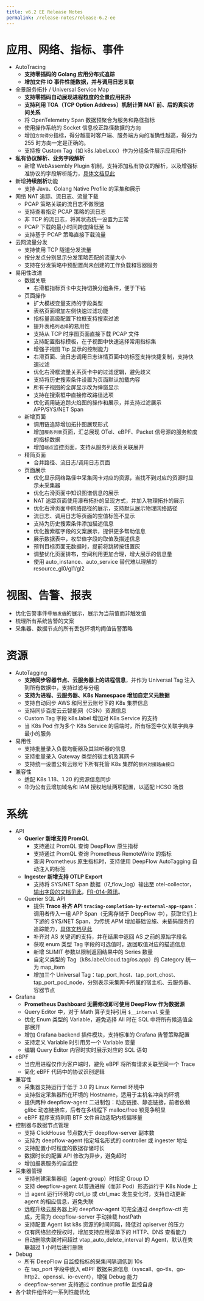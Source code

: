 ```yaml
---
title: v6.2 EE Release Notes
permalink: /release-notes/release-6.2-ee
---
```


# 应用、网络、指标、事件

- AutoTracing
  - **支持零插码的 Golang 应用分布式追踪**
  - **增加文件 IO 事件性能数据，并与调用日志关联**
- 全景服务拓扑 / Universal Service Map
  - **支持零插码自动展现进程粒度的全景应用拓扑**
  - **支持利用 TOA（TCP Option Address）机制计算 NAT 前、后的真实访问关系**
  - 将 OpenTelemetry Span 数据预聚合为服务和路径指标
  - 使用操作系统的 Socket 信息校正路径数据的方向
  - 增加`方向得分`指标，得分越高时客户端、服务端方向的准确性越高，得分为 255 时方向一定是正确的。
  - 支持按 Custom Tag（如 k8s.label.xxx）作为分组条件展示应用拓扑
- **私有协议解析、业务字段解析**
  - 新增 WebAssembly Plugin 机制，支持添加私有协议的解析，以及增强标准协议的字段解析能力，[具体文档见此](../integration/process/wasm/)
- 新增**持续剖析**功能
  - 支持 Java、Golang Native Profile 的采集和展示
- 网络 NAT 追踪、流日志、流量下载
  - PCAP 策略关联的流日志不做限速
  - 支持查看指定 PCAP 策略的流日志
  - 非 TCP 的流日志，将其状态统一设置为正常
  - PCAP 下载的最小时间跨度降低至 1s
  - 支持基于 PCAP 策略直接下载流量
- 云网流量分发
  - 支持使用 TCP 隧道分发流量
  - 按分发点分别显示分发策略匹配的流量大小
  - 支持在分发策略中预配置尚未创建的工作负载和容器服务
- 易用性改进
  - 数据关联
    - 右滑框指标页卡中支持切换分组条件，便于下钻
  - 页面操作
    - 扩大模板变量支持的字段类型
    - 表格页面增加左侧快速过滤功能
    - 指标量高级配置下拉框支持搜索过滤
    - 提升表格`列选择`的易用性
    - 支持从 TCP 时序图页面直接下载 PCAP 文件
    - 支持配置指标模板，在子视图中快速选择常用指标集
    - 增强子视图 Tip 显示的控制能力
    - 右滑页面、流日志调用日志详情页面中的标签支持快捷复制，支持快速过滤
    - 优化右滑框流量关系页卡中的过滤逻辑，避免歧义
    - 支持将历史搜索条件设置为页面默认加载内容
    - 所有子视图的全屏显示改为弹窗显示
    - 支持在搜索框中直接修改路径选项
    - 优化调用链追踪火焰图的操作和展示，并支持过滤展示 APP/SYS/NET Span
  - 新增页面
    - 调用链追踪增加拓扑图展现形式
    - 增加`服务列表`页面，汇总展现 OTel、eBPF、Packet 信号源的服务粒度的指标数据
    - 增加`端点`监控页面，支持从服务列表页关联展开
  - 精简页面
    - 合并路径、流日志/调用日志页面
  - 页面展示
    - 优化显示网络路径中采集网卡对应的资源，当找不到对应的资源时显示未采集器
    - 优化右滑页面中知识图谱信息的展示
    - NAT 追踪页面使用瀑布拓扑的呈现方式，并加入物理拓扑的展示
    - 优化右滑页面中网络路径的展示，支持默认展示物理网络路径
    - 流日志、调用日志等页面的空值标签不显示
    - 支持为历史搜索条件添加描述信息
    - 优化搜索框字段的文案展示，提供更多帮助信息
    - 展示数据表中，枚举值字段的取值及描述信息
    - 预判目标页面无数据时，提前将跳转按钮置灰
    - 调整优化页面排布，空间利用更加合理，增大展示的信息量
    - 使用 auto\_instance、auto\_service 替代难以理解的 resource\_gl0/gl1/gl2

# 视图、告警、报表

- 优化告警事件中`触发值`的展示，展示为当前值而非触发值
- 梳理所有系统告警的文案
- 采集器、数据节点的所有丢包环境均阈值告警策略

# 资源

- AutoTagging
  - **支持同步容器节点、云服务器上的进程信息**，并作为 Universal Tag 注入到所有数据中，支持过滤与分组
  - **支持为进程、云服务器、K8s Namespace 增加自定义元数据**
  - 支持自动同步 AWS 和阿里云账号下的 K8s 集群信息
  - 支持同步百度云云智能网（CSN）资源信息
  - Custom Tag 字段 k8s.label 增加对 K8s Service 的支持
  - 当 K8s Pod 作为多个 K8s Service 的后端时，所有标签中仅关联字典序最小的服务
- 易用性
  - 支持批量录入负载均衡器及其监听器的信息
  - 支持批量录入 Gateway 类型的宿主机及其网卡
  - 支持统一设置公有云账号下所有托管 K8s 集群的`额外对接路由接口`
- 兼容性
  - 适配 K8s 1.18、1.20 的资源信息同步
  - 华为公有云增加域名和 IAM 授权地址两项配置，以适配 HCSO 场景

# 系统

- API
  - **Querier 新增支持 PromQL**
    - 支持通过 PromQL 查询 DeepFlow 原生指标
    - 支持通过 PromQL 查询 Prometheus RemoteWrite 的指标
    - 查询 Prometheus 原生指标时，支持使用 DeepFlow AutoTagging 自动注入的标签
  - **Ingester 新增支持 OTLP Export**
    - 支持将 SYS/NET Span 数据（l7\_flow\_log）输出至 otel-collector，[输出字段的文档见此](../integration/output/export/opentelemetry-collector/)，[FR-014-腾讯](https://github.com/deepflowio/deepflow/issues/2304)。
  - Querier SQL API
    - 提供 **Trace 补齐 API `tracing-completion-by-external-app-spans`**：调用者传入一组 APP Span（无需存储于 DeepFlow 中），获取它们上下游的 SYS/NET Span，为传统 APM 增加基础设施、未插码服务的追踪能力，[具体文档见此](../integration/output/query/trace-completion/)
    - 补齐对 AS 关键词的支持，并在结果中返回 AS 之前的原始字段名
    - 获取 enum 类型 Tag 字段的可选值时，返回取值对应的描述信息
    - 新增 SLIMIT 参数以限制返回结果中的 Series 数量
    - 自定义类型的 Tag（k8s.label/cloud.tag/os.app）的 Category 统一为 map\_item
    - 增加三个 Universal Tag：tap\_port\_host、tap\_port\_chost、tap\_port\_pod\_node，分别表示采集网卡所属的宿主机、云服务器、容器节点
- Grafana
  - **Prometheus Dashboard 无需修改即可使用 DeepFlow 作为数据源**
  - Query Editor 中，对于 Math 算子支持引用 `$__interval` 变量
  - 优化 Enum 类型的 Variable，避免选择 All 时在 SQL 中将所有候选值全部展开
  - 增加 Grafana backend 插件模块，支持标准的 Grafana 告警策略配置
  - 支持定义 Variable 时引用另一个 Variable 变量
  - 编辑 Query Editor 内容时实时展示对应的 SQL 语句
- eBPF
  - 当应用进程仅作为客户端时，避免 eBPF 将所有请求关联至同一个 Trace
  - 简化 eBPF 代码中的协议识别逻辑
- 兼容性
  - 采集器支持运行于低于 3.0 的 Linux Kernel 环境中
  - 支持指定采集器所在环境的 Hostname，适用于主机名冲突的环境
  - 提供两种 deepflow-agent 二进制包：动态链接、静态链接，前者依赖 glibc 动态链接库，后者在多线程下 malloc/free 锁竞争明显
  - eBPF 程序支持利用 BTF 文件自动适配内核偏移量
- 控制器与数据节点管理
  - 支持 ClickHouse 节点数大于 deepflow-server 副本数
  - 支持为 deepflow-agent 指定域名形式的 controller 或 ingester 地址
  - 支持配置小时粒度的数据存储时长
  - 数据时长的配置 API 修改为异步，避免超时
  - 增加报表服务的自监控
- 采集器管理
  - 支持创建采集器组（agent-group）时指定 Group ID
  - 支持 deepflow-agent 以普通进程（而非 Pod）形态运行于 K8s Node 上
  - 当 agent 运行环境的 ctrl\_ip 或 ctrl\_mac 发生变化时，支持自动更新 agent 的相应信息，避免失联
  - 远程升级云服务器上的 deepflow-agent 可完全通过 deepflow-ctl 完成，无需为 deepflow-server 手动挂载 hostPath
  - 支持配置 Agent list k8s 资源的时间间隔，降低对 apiserver 的压力
  - 仅有网络监控授权时，增加支持应用菜单下的 HTTP、DNS 查看能力
  - 自动删除失联时间超过 vtap\_auto\_delete\_interval 的 Agent，默认在失联超过 1 小时后进行删除
- Debug
  - 所有 DeepFlow 自监控指标的采集间隔调低到 10s
  - 在 tap\_port 字段中嵌入 eBPF 数据来源信息（syscall、go-tls、go-http2、openssl、io-event），增强 Debug 能力
  - deepflow-server 支持通过 continue profile 监控自身
- 各个软件组件的一系列性能优化
